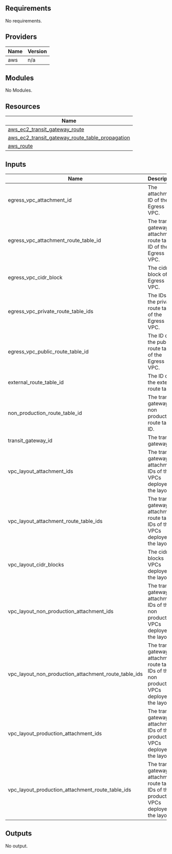 ## Requirements

No requirements.

## Providers

| Name | Version |
|------|---------|
| aws | n/a |

## Modules

No Modules.

## Resources

| Name |
|------|
| [aws_ec2_transit_gateway_route](https://registry.terraform.io/providers/hashicorp/aws/latest/docs/resources/ec2_transit_gateway_route) |
| [aws_ec2_transit_gateway_route_table_propagation](https://registry.terraform.io/providers/hashicorp/aws/latest/docs/resources/ec2_transit_gateway_route_table_propagation) |
| [aws_route](https://registry.terraform.io/providers/hashicorp/aws/latest/docs/resources/route) |

## Inputs

| Name | Description | Type | Default | Required |
|------|-------------|------|---------|:--------:|
| egress\_vpc\_attachment\_id | The attachment ID of the Egress VPC. | `string` | n/a | yes |
| egress\_vpc\_attachment\_route\_table\_id | The transit gateway attachment route table ID of the Egress VPC. | `string` | n/a | yes |
| egress\_vpc\_cidr\_block | The cidr block of the Egress VPC. | `string` | n/a | yes |
| egress\_vpc\_private\_route\_table\_ids | The IDs of the private route tables of the Egress VPC. | `list(string)` | n/a | yes |
| egress\_vpc\_public\_route\_table\_id | The ID of the public route table of the Egress VPC. | `string` | n/a | yes |
| external\_route\_table\_id | The ID of the external route table. | `string` | n/a | yes |
| non\_production\_route\_table\_id | The transit gateway non production route table ID. | `string` | n/a | yes |
| transit\_gateway\_id | The transit gateway ID. | `string` | n/a | yes |
| vpc\_layout\_attachment\_ids | The transit gateway attachment IDs of the VPCs deployed in the layout. | `list(string)` | n/a | yes |
| vpc\_layout\_attachment\_route\_table\_ids | The transit gateway attachment route table IDs of the VPCs deployed in the layout. | `list(string)` | n/a | yes |
| vpc\_layout\_cidr\_blocks | The cidr blocks VPCs deployed in the layout. | `list(string)` | n/a | yes |
| vpc\_layout\_non\_production\_attachment\_ids | The transit gateway attachment IDs of the non production VPCs deployed in the layout. | `list(string)` | n/a | yes |
| vpc\_layout\_non\_production\_attachment\_route\_table\_ids | The transit gateway attachment route table IDs of the non production VPCs deployed in the layout. | `list(string)` | n/a | yes |
| vpc\_layout\_production\_attachment\_ids | The transit gateway attachment IDs of the production VPCs deployed in the layout. | `list(string)` | n/a | yes |
| vpc\_layout\_production\_attachment\_route\_table\_ids | The transit gateway attachment route table IDs of the production VPCs deployed in the layout. | `list(string)` | n/a | yes |

## Outputs

No output.
